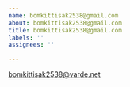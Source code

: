 ```yaml
---
name: bomkittisak2538@gmail.com
about: bomkittisak2538@gmail.com
title: bomkittisak2538@gmail.com
labels: ''
assignees: ''

---
```


bomkittisak2538@varde.net
